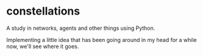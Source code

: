 # constellations
A study in networks, agents and other things using Python.

Implementing a little idea that has been going around in my head for a while now, we'll see where it goes.
